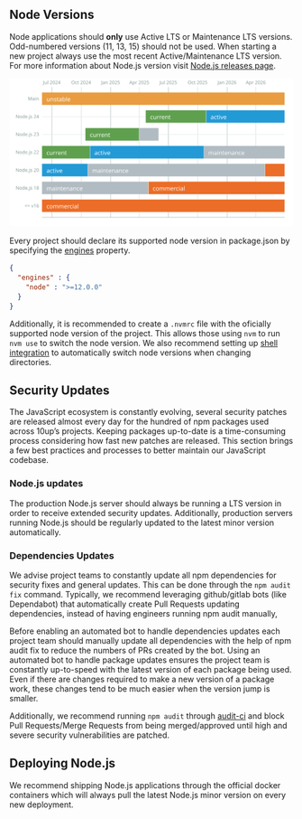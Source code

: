 ## Node Versions

Node applications should **only** use Active LTS or Maintenance LTS versions. Odd-numbered versions (11, 13, 15) should not be used.  When starting a new project always use the most recent Active/Maintenance LTS version.
For more information about Node.js version visit [Node.js releases page](https://nodejs.org/en/about/releases/).

![Node.js releases](https://raw.githubusercontent.com/nodejs/Release/master/schedule.svg?sanitize=true)


Every project should declare its supported node version in package.json by specifying the [engines](https://docs.npmjs.com/files/package.json#engines) property.

```json
{ 
  "engines" : {
    "node" : ">=12.0.0"
  }
}
```

Additionally, it is recommended to create a `.nvmrc` file with the oficially supported node version of the project. This allows those using `nvm` to run `nvm use` to switch the node version. We also recommend setting up [shell integration](https://github.com/nvm-sh/nvm#deeper-shell-integration) to automatically switch node versions when changing directories.

## Security Updates

The JavaScript ecosystem is constantly evolving, several security patches are released almost every day for the hundred of npm packages used across 10up’s projects. Keeping packages up-to-date is a time-consuming process considering how fast new patches are released. This section brings a few  best practices and processes to better maintain our JavaScript codebase.

### Node.js updates

The production Node.js server should always be running a LTS version in order to receive extended security updates. Additionally, production servers running Node.js should be regularly updated to the latest minor version automatically. 


### Dependencies Updates

We advise project teams to constantly update all npm dependencies for security fixes and general updates. This can be done through the `npm audit fix` command. Typically, we recommend leveraging github/gitlab bots (like Dependabot) that automatically create Pull Requests updating dependencies, instead of having engineers running npm audit manually, 

Before enabling an automated bot to handle dependencies updates each project team should manually update all dependencies with the help of npm audit fix to reduce the numbers of PRs created by the bot. Using an automated bot to handle package updates ensures the project team is constantly up-to-speed with the latest version of each package being used. Even if there are changes required to make a new version of a package work, these changes tend to be much easier when the version jump is smaller.

Additionally, we recommend running `npm audit` through [audit-ci](https://www.npmjs.com/package/audit-ci) and block Pull Requests/Merge Requests from being merged/approved until high and severe security vulnerabilities are patched.

## Deploying Node.js

We recommend shipping Node.js applications through the official docker containers which will always pull the latest Node.js minor version on every new deployment.


